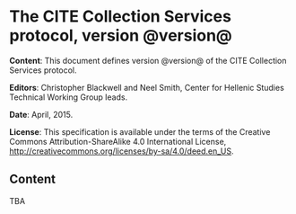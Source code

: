 # The CITE Collection Services protocol, version @version@ #


**Content**:  This document defines version @version@ of the CITE Collection Services protocol.

**Editors**:  Christopher Blackwell and Neel Smith, Center for Hellenic Studies Technical Working Group leads.

**Date**:  April, 2015.

**License**:  This specification is available under the terms of the Creative Commons Attribution-ShareAlike 4.0 International License, <http://creativecommons.org/licenses/by-sa/4.0/deed.en_US>.



## Content ##

TBA